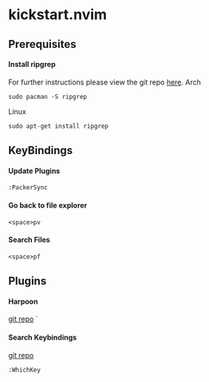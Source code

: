 
# kickstart.nvim

## Prerequisites

#### Install ripgrep
For further instructions please view the git repo [here](https://github.com/BurntSushi/ripgrep).
Arch
```
sudo pacman -S ripgrep
```

Linux
```
sudo apt-get install ripgrep
```

## KeyBindings

#### Update Plugins
```
:PackerSync
```

#### Go back to file explorer
```
<space>pv
```

#### Search Files
```
<space>pf
```

## Plugins
#### Harpoon
[git repo](https://github.com/ThePrimeagen/harpoon)
`

#### Search Keybindings
[git repo](https://github.com/folke/which-key.nvim)
```
:WhichKey
```
